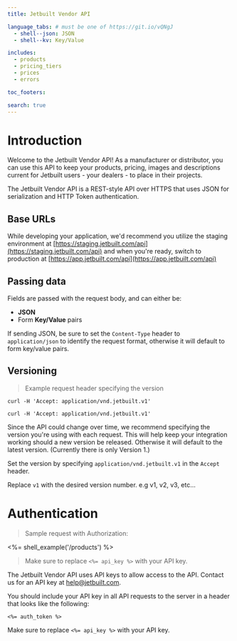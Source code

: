 ```yaml
---
title: Jetbuilt Vendor API

language_tabs: # must be one of https://git.io/vQNgJ
  - shell--json: JSON
  - shell--kv: Key/Value

includes:
  - products
  - pricing_tiers
  - prices
  - errors

toc_footers:

search: true
---
```


# Introduction

Welcome to the Jetbuilt Vendor API! As a manufacturer or distributor, you can use this API to keep
your products, pricing, images and descriptions current for Jetbuilt users - your dealers - to
place in their projects.

The Jetbuilt Vendor API is a REST-style API over HTTPS that uses JSON for serialization and
HTTP Token authentication.

## Base URLs

While developing your application, we'd recommend you utilize the staging environment at
[https://staging.jetbuilt.com/api](https://staging.jetbuilt.com/api) and when you're ready,
switch to production at [https://app.jetbuilt.com/api](https://app.jetbuilt.com/api)

## Passing data

Fields are passed with the request body, and can either be:

- **JSON**
- Form **Key/Value** pairs

If sending JSON, be sure to set the `Content-Type` header to
`application/json` to identify the request format, otherwise it will
default to form key/value pairs.

## Versioning

> Example request header specifying the version

```shell--json
curl -H 'Accept: application/vnd.jetbuilt.v1'
```

```shell--kv
curl -H 'Accept: application/vnd.jetbuilt.v1'
```

Since the API could change over time, we recommend specifying the version you're using
with each request. This will help keep your integration working should a new
version be released. Otherwise it will default to the latest version. (Currently
there is only Version 1.)

Set the version by specifying `application/vnd.jetbuilt.v1` in the `Accept` header.

Replace <code>v1</code> with the desired version number. e.g v1, v2, v3, etc...


# Authentication

> Sample request with Authorization:

<%= shell_example('/products') %>

> Make sure to replace `<%= api_key %>` with your API key.

The Jetbuilt Vendor API uses API keys to allow access to the API. Contact us for an API key at [help@jetbuilt.com](mailto:help@jetbuilt.com).

You should include your API key in all API requests to the server in a header that looks like the
following:

`<%= auth_token %>`

<aside class="notice">
  Make sure to replace <code><%= api_key %></code> with your API key.
</aside>
